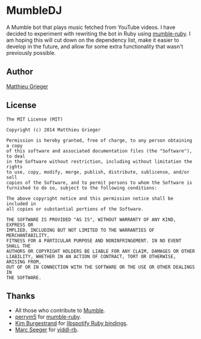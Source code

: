 MumbleDJ
========
A Mumble bot that plays music fetched from YouTube videos. I have decided to experiment with rewriting the bot in Ruby using [mumble-ruby](https://github.com/perrym5/mumble-ruby). I am hoping this will cut down on the dependency list, make it easier to develop in the future, and allow for some extra functionality that wasn't previously possible.

## Author
[Matthieu Grieger](http://matthieugrieger.com)

## License
```
The MIT License (MIT)

Copyright (c) 2014 Matthieu Grieger

Permission is hereby granted, free of charge, to any person obtaining a copy
of this software and associated documentation files (the "Software"), to deal
in the Software without restriction, including without limitation the rights
to use, copy, modify, merge, publish, distribute, sublicense, and/or sell
copies of the Software, and to permit persons to whom the Software is
furnished to do so, subject to the following conditions:

The above copyright notice and this permission notice shall be included in
all copies or substantial portions of the Software.

THE SOFTWARE IS PROVIDED "AS IS", WITHOUT WARRANTY OF ANY KIND, EXPRESS OR
IMPLIED, INCLUDING BUT NOT LIMITED TO THE WARRANTIES OF MERCHANTABILITY,
FITNESS FOR A PARTICULAR PURPOSE AND NONINFRINGEMENT. IN NO EVENT SHALL THE
AUTHORS OR COPYRIGHT HOLDERS BE LIABLE FOR ANY CLAIM, DAMAGES OR OTHER
LIABILITY, WHETHER IN AN ACTION OF CONTRACT, TORT OR OTHERWISE, ARISING FROM,
OUT OF OR IN CONNECTION WITH THE SOFTWARE OR THE USE OR OTHER DEALINGS IN
THE SOFTWARE.
```

## Thanks
* All those who contribute to [Mumble](https://github.com/mumble-voip/mumble).  
* [perrym5](https://github.com/perrym5) for [mumble-ruby](https://github.com/perrym5/mumble-ruby).
* [Kim Burgestrand](https://github.com/Burgestrand) for [libspotify Ruby bindings](https://github.com/Burgestrand/spotify).
* [Marc Seeger](https://github.com/rb2k) for [viddl-rb](https://github.com/rb2k/viddl-rb).
